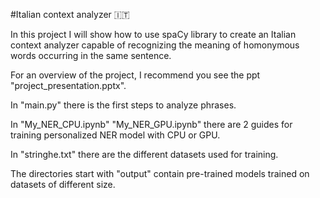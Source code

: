 #Italian context analyzer 🇮🇹

In this project I will show how to use spaCy library to create an Italian context analyzer capable of recognizing the meaning of homonymous words occurring in the same sentence.

For an overview of the project, I recommend you see the ppt "project_presentation.pptx".

In "main.py" there is the first steps to analyze phrases.

In "My_NER_CPU.ipynb" "My_NER_GPU.ipynb" there are 2 guides for training personalized NER model with CPU or GPU.

In "stringhe.txt" there are the different datasets used for training. 

The directories start with "output" contain pre-trained models trained on datasets of different size.
